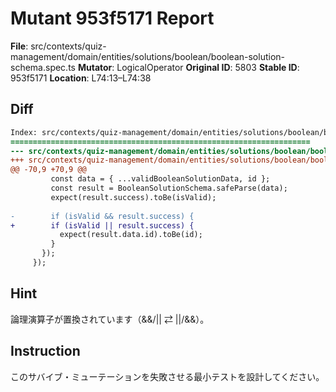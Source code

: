 # Mutant 953f5171 Report

**File**: src/contexts/quiz-management/domain/entities/solutions/boolean/boolean-solution-schema.spec.ts
**Mutator**: LogicalOperator
**Original ID**: 5803
**Stable ID**: 953f5171
**Location**: L74:13–L74:38

## Diff

```diff
Index: src/contexts/quiz-management/domain/entities/solutions/boolean/boolean-solution-schema.spec.ts
===================================================================
--- src/contexts/quiz-management/domain/entities/solutions/boolean/boolean-solution-schema.spec.ts	original
+++ src/contexts/quiz-management/domain/entities/solutions/boolean/boolean-solution-schema.spec.ts	mutated #5803
@@ -70,9 +70,9 @@
         const data = { ...validBooleanSolutionData, id };
         const result = BooleanSolutionSchema.safeParse(data);
         expect(result.success).toBe(isValid);
 
-        if (isValid && result.success) {
+        if (isValid || result.success) {
           expect(result.data.id).toBe(id);
         }
       });
     });
```

## Hint

論理演算子が置換されています（&&/|| ⇄ ||/&&）。

## Instruction

このサバイブ・ミューテーションを失敗させる最小テストを設計してください。
